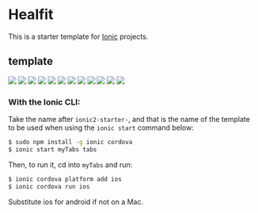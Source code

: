 # Healfit

This is a starter template for [Ionic](http://ionicframework.com/docs/) projects.

## template

![](img/Screenshot_1518109769.png)
![](img/Screenshot_1518109777.png)
![](img/Screenshot_1518109784.png)
![](img/Screenshot_1518109791.png)
![](img/Screenshot_1518109828.png)
![](img/Screenshot_1518109840.png)
![](img/Screenshot_1518109893.png)
![](img/Screenshot_1518109899.png)
![](img/Screenshot_1518109917.png)
![](img/Screenshot_1518109919.png)
![](img/Screenshot_1518109925.png)
![](img/Screenshot_1518109931.png)

### With the Ionic CLI:

Take the name after `ionic2-starter-`, and that is the name of the template to be used when using the `ionic start` command below:

```bash
$ sudo npm install -g ionic cordova
$ ionic start myTabs tabs
```

Then, to run it, cd into `myTabs` and run:

```bash
$ ionic cordova platform add ios
$ ionic cordova run ios
```

Substitute ios for android if not on a Mac.

